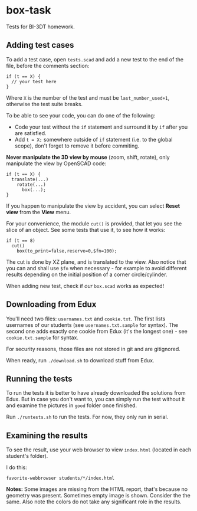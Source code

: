 box-task
========

Tests for BI-3DT homework.

Adding test cases
-----------------

To add a test case, open `tests.scad` and add a new test to the end of the file, before the comments section:

    if (t == X) {
      // your test here
    }

Where `X` is the number of the test and must be `last_number_used+1`, otherwise the test suite breaks.

To be able to see your code, you can do one of the following:

 * Code your test without the `if` statement and surround it by `if` after you are satisfied.
 * Add `t = X;` somewhere outside of `if` statement (i.e. to the global scope), don't forget to remove it before commiting.

**Never manipulate the 3D view by mouse** (zoom, shift, rotate), only manipulate the view by OpenSCAD code:

    if (t == X) {
      translate(...)
        rotate(...)
          box(...);
    }

If you happen to manipulate the view by accident, you can select **Reset view** from the **View** menu.

For your convenience, the module `cut()` is provided, that let you see the slice of an object. See some tests that use it, to see how it works:

    if (t == 8)
      cut()
        box(to_print=false,reserve=0,$fn=100);

The cut is done by XZ plane, and is translated to the view. Also notice that you can and shall use `$fn` when necessary - for example to avoid different results depending on the initial position of a corner circle/cylinder.

When adding new test, check if *our* `box.scad` works as expected!

Downloading from Edux
---------------------

You'll need two files: `usernames.txt` and `cookie.txt`. The first lists usernames of our students (see `usernames.txt.sample` for syntax). The second one adds exactly one cookie from Edux (it's the longest one) - see `cookie.txt.sample` for syntax.

For security reasons, those files are not stored in git and are gitignored.

When ready, run `./download.sh` to download stuff from Edux.

Running the tests
-----------------

To run the tests it is better to have already downloaded the solutions from Edux. But in case you don't want to, you can simply run the test without it and examine the pictures in `good` folder once finished.

Run `./runtests.sh` to run the tests. For now, they only run in serial.

Examining the results
---------------------

To see the result, use your web browser to view `index.html` (located in each student's folder).

I do this:

    favorite-webbrowser students/*/index.html

**Notes:** Some images are missing from the HTML report, that's because no geometry was present. Sometimes empty image is shown. Consider the the same. Also note the colors do not take any significant role in the results.

